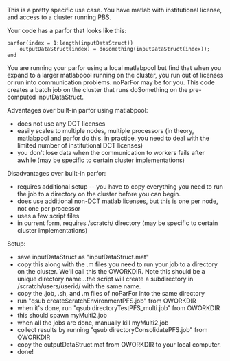 This is a pretty specific use case.  You have matlab with institutional license, and access to a cluster running PBS.

Your code has a parfor that looks like this:

    parfor(index = 1:length(inputDataStruct))
        outputDataStruct(index) = doSomething(inputDataStruct(index));
    end

You are running your parfor using a local matlabpool but find that when you expand to a larger matlabpool running on the cluster, you run out of licenses or run into communication problems.  noParFor may be for you.  This code creates a batch job on the cluster that runs doSomething on the pre-computed inputDataStruct.

Advantages over built-in parfor using matlabpool:

* does not use any DCT licenses
* easily scales to multiple nodes, multiple processors (in theory, matlabpool and parfor do this. in practice, you need to deal with the limited number of institutional DCT licenses)
* you don't lose data when the communication to workers fails after awhile (may be specific to certain cluster implementations)

Disadvantages over built-in parfor:

* requires additional setup -- you have to copy everything you need to run the job to a directory on the cluster before you can begin.
* does use additional non-DCT matlab licenses, but this is one per node, not one per processor
* uses a few script files
* in current form, requires /scratch/ directory (may be specific to certain cluster implementations)

Setup:

* save inputDataStruct as "inputDataStruct.mat"
* copy this along with the .m files you need to run your job to a directory on the cluster. We'll call this the OWORKDIR. Note this should be a unique directory name...the script will create a subdirectory in /scratch/users/userid/ with the same name.
* copy the .job, .sh, and .m files of noParFor into the same directory
* run "qsub createScratchEnvironmentPFS.job" from OWORKDIR
* when it's done, run "qsub directoryTestPFS_multi.job" from OWORKDIR
* this should spawn myMulti2.job
* when all the jobs are done, manually kill myMulti2.job
* collect results by running "qsub directoryConsolidatePFS.job" from OWORKDIR
* copy the outputDataStruct.mat from OWORKDIR to your local computer.
* done!
